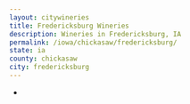 ```yaml
---
layout: citywineries
title: Fredericksburg Wineries
description: Wineries in Fredericksburg, IA
permalink: /iowa/chickasaw/fredericksburg/
state: ia
county: chickasaw
city: fredericksburg
---
```

-
